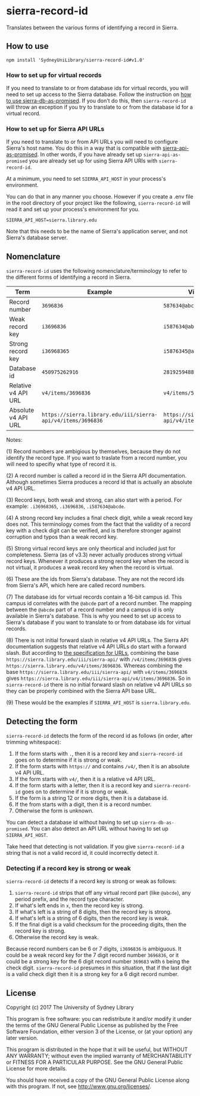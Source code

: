 # sierra-record-id
Translates between the various forms of identifying a record in Sierra.




## How to use

```
npm install 'SydneyUniLibrary/sierra-record-id#v1.0'
```

### How to set up for virtual records

If you need to translate to or from database ids for virtual records, you will need to set up access to the Sierra database. Follow the instruction on [how to use sierra-db-as-promised](https://github.com/SydneyUniLibrary/sierra-db-as-promised#how-to-use). If you don't do this, then `sierra-record-id` will throw an exception if you try to translate to or from the database id for a virtual record.

### How to set up for Sierra API URLs

If you need to translate to or from API URLs you will need to configure Sierra's host name. You do this in a way that is compatible with [sierra-api-as-promised](https://github.com/SydneyUniLibrary/sierra-api-as-promised). In other words, if you have already set up `sierra-api-as-promised` you are already set up for using Sierra API URIs with `sierra-record-id`.

At a minimum, you need to set `SIERRA_API_HOST` in your process's environment.

You can do that in any manner you choose. However if you create a .env file in the root directory of your project like the following, `sierra-record-id` will read it and set up your process's environment for you.

```
SIERRA_API_HOST=sierra.library.edu
```

Note that this needs to be the name of Sierra's application server, and not Sierra's database server.




## Nomenclature

`sierra-record-id` uses the following nomenclature/terminology to refer to the different forms of identifying a record in Sierra.

Term                | Example            | Virtual record example  | Notes
--------------------|--------------------|-------------------------|-------------
Record number       | `3696836`          | `587634@abcde`          | (1) (2)
Weak record key     | `i3696836`         | `i587634@abcde`         | (3) (4)
Strong record key   | `i36968365`        | `i5876345@abcde`        | (3) (4) (5)
Database id         | `450975262916`     | `28192594886437`        | (6) (7)
Relative v4 API URL | `v4/items/3696836` | `v4/items/587634@abcde` | (8)
Absolute v4 API URL | `https://sierra.library.edu/iii/sierra-api/v4/items/3696836` | `https://sierra.library.edu/iii/sierra-api/v4/items/587634@abcde` | (8)

Notes:

(1) Record numbers are ambigious by themselves, because they do not identify the record type. If you want to traslate from a record number, you will need to specifiy what type of record it is.

(2) A record number is called a record id in the Sierra API documentation. Although sometimes Sierra produces a record id that is actually an absolute v4 API URL. 

(3) Record keys, both weak and strong, can also start with a period. For example: `.i36968365`, `.i3696836`, `.i587634@abcde`.

(4) A strong record key includes a final check digit, while a weak record key does not. This terminology comes from the fact that the validity of a record key with a check digit can be verified, and is therefore stronger against corruption and typos than a weak record key.

(5) Strong virtual record keys are only theortical and included just for completeness. Sierra (as of v3.3) never actually produces strong virtual record keys. Whenever it produces a strong record key when the record is not virtual, it produces a weak record key when the record is virtual.

(6) These are the ids from Sierra's database. They are not the record ids from Sierra's API, which here are called record numbers.

(7) The database ids for virtual records contain a 16-bit campus id. This campus id correlates with the `@abcde` part of a record number. The mapping between the `@abcde` part of a record number and a campus id is only available in Sierra's database. This is why you need to set up access to Sierra's database if you want to translate to or from database ids for virtual records.

(8) There is not initial forward slash in relative v4 API URLs. The Sierra API documentation suggests that relative v4 API URLs do start with a forward slash. But according to [the specification for URLs](https://tools.ietf.org/html/rfc3986), combining the base `https://sierra.library.edu/iii/sierra-api/` with `/v4/items/3696836` gives `https://sierra.library.edu/v4/items/3696836`. Whereas combining the base `https://sierra.library.edu/iii/sierra-api/` with `v4/items/3696836` gives `https://sierra.library.edu/iii/sierra-api/v4/items/3696836`. So in `sierra-record-id` there is no initial forward slash on relative v4 API URLs so they can be properly combined with the Sierra API base URL.

(9) These would be the examples if `SIERRA_API_HOST` is `sierra.library.edu`.




## Detecting the form

`sierra-record-id` detects the form of the record id as follows (in order, after trimming whitespace):

1. If the form starts with `.`, then it is a record key and `sierra-record-id` goes on to determine if it is strong or weak.
2. If the form starts with `https://` and contains `/v4/`, then it is an absolute v4 API URL.
3. If the form starts with `v4/`, then it is a relative v4 API URL.
4. If the form starts with a letter, then it is a record key and `sierra-record-id` goes on to determine if it is strong or weak.
5. If the form is a string 12 or more digits, then it is a database id.
6. If the from starts with a digit, then it is a record number.
7. Otherwise the form is unknown.

You can detect a database id without having to set up `sierra-db-as-promised`.
You can also detect an API URL without having to set up `SIERRA_API_HOST`.

Take heed that detecting is not validation. If you give `sierra-record-id` a string that is not a valid record id,
it could incorrectly detect it.  

### Detecting if a record key is strong or weak

`sierra-record-id` detects if a record key is strong or weak as follows:

1. `sierra-record-id` strips that off any virtual record part (like `@abcde`), any period prefix, and the record type character.
2. If what's left ends in `x`, then the record key is strong.
3. If what's left is a string of 8 digits, then the record key is strong.
4. If what's left is a string of 6 digits, then the record key is weak.
5. If the final digit is a valid checksum for the proceeding digits, then the record key is strong.
6. Otherwise the record key is weak.

Because record numbers can be 6 or 7 digits, `i3696836` is ambiguous. It could be a weak record key for the 7 digit record number `3696836`,
or it could be a strong key for the 6 digit record number `369683` with `6` being the check digit.
`sierra-record-id` presumes in this situation, that if the last digit is a valid check digit then it is a strong key for a 6 digit record number.




## License

Copyright (c) 2017  The University of Sydney Library

This program is free software: you can redistribute it and/or modify
it under the terms of the GNU General Public License as published by
the Free Software Foundation, either version 3 of the License, or
(at your option) any later version.

This program is distributed in the hope that it will be useful,
but WITHOUT ANY WARRANTY; without even the implied warranty of
MERCHANTABILITY or FITNESS FOR A PARTICULAR PURPOSE.  See the
GNU General Public License for more details.

You should have received a copy of the GNU General Public License
along with this program.  If not, see <http://www.gnu.org/licenses/>.
